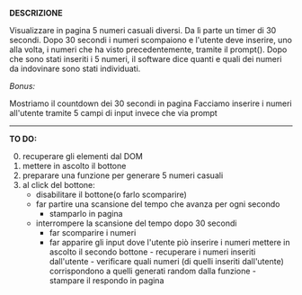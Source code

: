 **DESCRIZIONE**

Visualizzare in pagina 5 numeri casuali diversi. Da lì parte un timer di 30 secondi.
Dopo 30 secondi i numeri scompaiono e l'utente deve inserire, uno alla volta, i numeri che ha visto precedentemente, tramite il prompt().
Dopo che sono stati inseriti i 5 numeri, il software dice quanti e quali dei numeri da indovinare sono stati individuati.

_Bonus:_

Mostriamo il countdown dei 30 secondi in pagina
Facciamo inserire i numeri all'utente tramite 5 campi di input invece che via prompt

<hr>

**TO DO:**

0. recuperare gli elementi dal DOM
1. mettere in ascolto il bottone
2. preparare una funzione per generare 5 numeri casuali
3. al click del bottone:
   - disabilitare il bottone(o farlo scomparire)
   - far partire una scansione del tempo che avanza per ogni secondo
     - stamparlo in pagina
   - interrompere la scansione del tempo dopo 30 secondi
     - far scomparire i numeri
     - far apparire gli input dove l'utente piò inserire i numeri
       mettere in ascolto il secondo bottone - recuperare i numeri inseriti dall'utente - verificare quali numeri (di quelli inseriti dall'utente) corrispondono a quelli generati random dalla funzione - stampare il respondo in pagina
